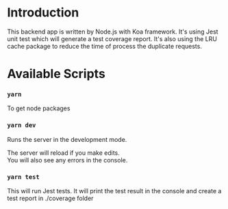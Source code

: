 # Introduction

This backend app is written by Node.js with Koa framework. It's using Jest unit test which will generate a test coverage report. It's also using the LRU cache package to reduce the time of process the duplicate requests.

# Available Scripts

### `yarn`
To get node packages

### `yarn dev`
Runs the server in the development mode.

The server will reload if you make edits.  
You will also see any errors in the console.

### `yarn test`
This will run Jest tests.
It will print the test result in the console and create a test report in ./coverage folder
